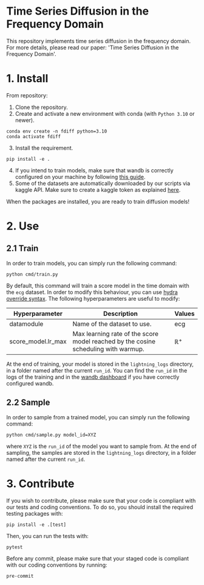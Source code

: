 # Time Series Diffusion in the Frequency Domain

This repository implements time series diffusion in the frequency domain.
For more details, please read our paper: 'Time Series Diffusion in the Frequency Domain'.
 
# 1. Install


From repository:
1. Clone the repository.
2. Create and activate a new environment with conda (with `Python 3.10` or newer).

```shell
conda env create -n fdiff python=3.10
conda activate fdiff
```
3. Install the requirement.
```shell
pip install -e .
```

4. If you intend to train models, make sure that wandb is correctly configured on your machine by following [this guide](https://docs.wandb.ai/quickstart). 
5. Some of the datasets are automatically downloaded by our scripts via kaggle API. Make sure to create a kaggle token as explained [here](https://towardsdatascience.com/downloading-datasets-from-kaggle-for-your-ml-project-b9120d405ea4).

When the packages are installed, you are ready to train diffusion models!

# 2. Use

## 2.1 Train
In order to train models, you can simply run the following command:

```shell
python cmd/train.py 
```

By default, this command will train a score model in the time domain with the `ecg` dataset. In order to modify this behaviour, you can use [hydra override syntax](https://hydra.cc/docs/advanced/override_grammar/basic/). The following hyperparameters are useful to modify:

| Hyperparameter | Description | Values |
|----------------|-------------|---------------|
| datamodule | Name of the dataset to use. | ecg |
| score_model.lr_max | Max learning rate of the score model reached by the cosine scheduling with warmup. | $\mathbb{R^+}$ |

At the end of training, your model is stored in the `lightning_logs` directory, in a folder named after the current `run_id`. You can find the `run_id` in the logs of the training and in the [wandb dashboard](https://wandb.ai/) if you have correctly configured wandb.

## 2.2 Sample

In order to sample from a trained model, you can simply run the following command:

```shell
python cmd/sample.py model_id=XYZ
```
    
where `XYZ` is the `run_id` of the model you want to sample from. At the end of sampling, the samples are stored in the `lightning_logs` directory, in a folder named after the current `run_id`.

# 3. Contribute

If you wish to contribute, please make sure that your code is compliant with our tests and coding conventions. To do so, you should install the required testing packages with:

```shell
pip install -e .[test]
```

Then, you can run the tests with:

```shell
pytest
```

Before any commit, please make sure that your staged code is compliant with our coding conventions by running:

```shell
pre-commit
```